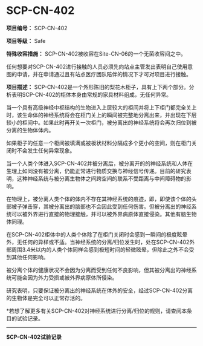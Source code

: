 # SCP-CN-402


**项目编号：** SCP-CN-402

**项目等级：** Safe

**特殊收容措施：** SCP-CN-402被收容在Site-CN-06的一个无菌收容间之中。

任何想要对SCP-CN-402进行接触的人员必须先向站点主管发出表明自己使用意图的申请，并在申请通过且有站点医疗团队陪伴的情况下才可对项目进行接触。

**项目描述：** SCP-CN-402是一个外形陈旧的梨花木柜子，具有上下两个部分。分析表明SCP-CN-402的柜体本身由常规的家具材料组成，无任何异常。

当一个具有高级神经中枢结构的生物进入上层较大的柜间并将上下柜门都完全关上时，该生命体的神经系统将会在柜门关上的瞬间被完整地分离出来，并出现在下层较小的柜间中。如果此时再开关一次柜门，被分离出的神经系统将会再次归位到被分离的生物体体内。

如果柜子的任意一个柜间被填满或被板状材料分隔成多个更小的空间，则在柜门关闭时不会发生任何异常现象。

当一个人类个体进入SCP-CN-402并被分离后，被分离开的的神经系统和人体在生理上如同没有被分离，仍能正常进行物质交换与神经信号传递。目前的研究表明，这种神经系统与被分离生物体之间跨空间的联系不受距离与中间障碍物的影响。

在物理上，被分离人类个体的体内不存在其神经系统的痕迹，即，即使该个体的头部被子弹击穿，其被分离出的脑部也不会因此受到任何伤害。但被分离出的神经系统可以被外界进行直接的物理接触，并可以被外界病原体直接侵染。其他有脑生物体同理。

在SCP-CN-402柜体中的人类个体除了在柜门关闭时会感到一瞬间的极度眩晕外，无任何的异样或不适。当神经系统的分离/归位发生时，处在SCP-CN-402外部周围3.4米以内的人类个体同样会感到极短时间的轻微眩晕，但除此之外不会受到其他任何影响。

被分离个体的健康状况不会因为分离而受到任何不良影响，但其被分离出的神经系统可能会因为外力受损或被外界病原体所侵染。

研究表明，只要保证被分离出的神经系统在体外的安全，经过SCP-CN-402分离的生物体是完全可以正常存活的。

*若想了解更多有关SCP-CN-402对神经系统进行分离/归位的规则，请查阅本条目的试验记录。


---

**SCP-CN-402试验记录** 

<script type='text/javascript' src='http://d3g0gp89917ko0.cloudfront.net/v--2f62f70fa3c2/common--javascript/yahooui/tabview-min.js'>
</script>

<script type='text/javascript'>
//&lt;![CDATA[
OZONE.dom.onDomReady(function(){
        var tabViewa0e2c6d20344e50194e25241faaacf5c = new YAHOO.widget.TabView(&apos;wiki-tabview-a0e2c6d20344e50194e25241faaacf5c&apos;);
                }, &quot;dummy-ondomready-block&quot;);
        
//]]&gt;
</script>

